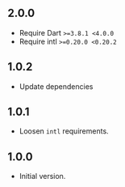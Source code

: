## 2.0.0
- Require Dart `>=3.8.1 <4.0.0`
- Require intl `>=0.20.0 <0.20.2`

## 1.0.2
- Update dependencies

## 1.0.1

- Loosen `intl` requirements.

## 1.0.0

- Initial version.
